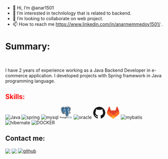 - 👋 Hi, I’m @anar1501
- 👀 I’m interested in technlology that is related to backend.
- 💞️ I’m looking to collaborate on web project.
- 📫 How to reach me https://www.linkedin.com/in/anarmemmedov1501/ .

<h1> Summary:</h1><br/>
<p>I have 2 years of experience working as a Java Backend Developer in e-commerce application. I developed projects with Spring framework in Java programming language.</p>
 
   
<h2  style="color:red">Skills:</h2>
<p>
<img src="https://upload.wikimedia.org/wikipedia/en/thumb/3/30/Java_programming_language_logo.svg/1200px-Java_programming_language_logo.svg.png" alt="Java" width="40" height="40"/>
<img src="https://www.vectorlogo.zone/logos/springio/springio-icon.svg" alt="spring" width="40" height="40"/>
<img src="https://edu.microdots.in/images/course-detail-mysql.jpg" alt="mysql" width="40" height="40"/>
<img src="https://raw.githubusercontent.com/devicons/devicon/master/icons/postgresql/postgresql-original-wordmark.svg" alt="postgresql" width="40" height="40"/>
<img src="https://permaclipart.org/imagesvg/165444/" alt="oracle" width="40" height="40"/>
<img src="https://raw.githubusercontent.com/devicons/devicon/master/icons/github/github-original.svg" alt="github" width="40" height="40"/>
<img src="https://raw.githubusercontent.com/devicons/devicon/master/icons/gitlab/gitlab-original.svg" alt="gitlab" width="40" height="40"/>
<img src="https://www.bedroomcomputing.com/2020/03/2020-0327-mybatis/mybatislog.png" alt="mybatis" width="40" height="40"/>
<img src="https://gpcoder.com/wp-content/uploads/2019/10/hibernate-1.png" alt="hibernate" width="40" height="40"/>
<img src="https://thingsolver.com/wp-content/uploads/docker-cover.png" alt="DOCKER" width="40" height="40"/>
</p>
 
<h2>Contact me:</h2>
<p>
<a href = "https://www.linkedin.com/in/anarmemmedov1501/">   <img width = '30px' align= 'center' src="https://store-images.s-microsoft.com/image/apps.31120.9007199266245564.44dc7699-748d-4c34-ba5e-d04eb48f7960.bc4172bd-63f0-455a-9acd-5457f44e4473"/></a> 
<a href = 'anar.mammadov.1996@gmail.com'> <img width = '30px' align= 'center' src="https://cdn2.downdetector.com/static/uploads/logo/gmail_logo_hSykdMC.jpeg"/></a>
<a href = 'https://medium.com/@mammadov1501'> <img width = '30px' align= 'center' src="https://encrypted-tbn0.gstatic.com/images?q=tbn:ANd9GcRGwZCRH9pWGwHDjvS1dsb8fVHcnw3H0BNeHYlwtMix4A&s" alt="github" width="40" height="40"/>







